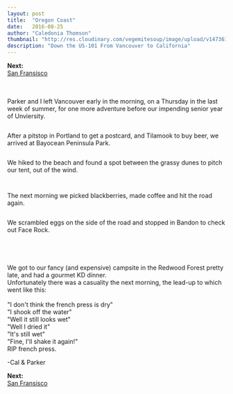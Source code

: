 ```yaml
---
layout: post
title:  "Oregon Coast"
date:   2016-08-25
author: "Caledonia Thomson"
thumbnail: "http://res.cloudinary.com/vegemitesoup/image/upload/v1473611219/west_coast_usa/5.jpg"
description: "Down the US-101 From Vancouver to California"
---
```


<div class="next-post"><b>Next: </b><a href="{{ site.baseurl }}/2016/08/27/san-fransisco.html"><div class="post-chain-link">San Fransisco</div></a></div><br>
<br>

<div class="row vertical-align">
	<a href="http://res.cloudinary.com/vegemitesoup/image/upload/v1473611219/west_coast_usa/1.jpg"><img class="lazy" data-original="http://res.cloudinary.com/vegemitesoup/image/upload/v1473611219/west_coast_usa/1.jpg" /></a>   
</div>

Parker and I left Vancouver early in the morning, on a Thursday in the last week of summer, for one more adventure before our impending senior year of Unviersity. 

<a href="http://res.cloudinary.com/vegemitesoup/image/upload/v1473611219/west_coast_usa/4.jpg"><img class="lazy" data-original="http://res.cloudinary.com/vegemitesoup/image/upload/v1473611219/west_coast_usa/4.jpg" /></a>

<!--excerpt-->

After a pitstop in Portland to get a postcard, and Tilamook to buy beer, we arrived at Bayocean Peninsula Park.

<a href="http://res.cloudinary.com/vegemitesoup/image/upload/v1473611219/west_coast_usa/5.jpg"><img class="lazy" data-original="http://res.cloudinary.com/vegemitesoup/image/upload/v1473611219/west_coast_usa/5.jpg" /></a>

We hiked to the beach and found a spot between the grassy dunes to pitch our tent, out of the wind.

<div class="row vertical-align">
<div class="col-sm-7 col-xs-12">
	<a href="http://res.cloudinary.com/vegemitesoup/image/upload/v1473611219/west_coast_usa/6.jpg"><img class="lazy" data-original="http://res.cloudinary.com/vegemitesoup/image/upload/v1473611219/west_coast_usa/6.jpg" /></a> 
</div>

<div class="col-sm-5 col-xs-12">                   
	<a href="http://res.cloudinary.com/vegemitesoup/image/upload/v1473611219/west_coast_usa/7.jpg"><img class="lazy" data-original="http://res.cloudinary.com/vegemitesoup/image/upload/v1473611219/west_coast_usa/7.jpg" /></a> 
</div>  
</div>

<center>
<a href="http://res.cloudinary.com/vegemitesoup/image/upload/v1473611219/west_coast_usa/8.jpg"><img class="lazy" data-original="http://res.cloudinary.com/vegemitesoup/image/upload/v1473611219/west_coast_usa/8.jpg" /></a>
</center>

<a href="http://res.cloudinary.com/vegemitesoup/image/upload/v1473611219/west_coast_usa/9.jpg"><img class="lazy" data-original="http://res.cloudinary.com/vegemitesoup/image/upload/v1473611219/west_coast_usa/9.jpg" /></a>

<div class="row vertical-align">
<div class="col-sm-6 col-xs-12">
	<a href="http://res.cloudinary.com/vegemitesoup/image/upload/v1473611219/west_coast_usa/10.jpg"><img class="lazy" data-original="http://res.cloudinary.com/vegemitesoup/image/upload/v1473611219/west_coast_usa/10.jpg" /></a>
</div>

<div class="col-sm-6 col-xs-12">
	The next morning we picked blackberries, made coffee and hit the road again.
	<a href="http://res.cloudinary.com/vegemitesoup/image/upload/v1473611219/west_coast_usa/10-5.jpg"><img class="lazy" data-original="http://res.cloudinary.com/vegemitesoup/image/upload/v1473611219/west_coast_usa/10-5.jpg" /></a>
</div>
</div>

<a href="http://res.cloudinary.com/vegemitesoup/image/upload/v1473611219/west_coast_usa/11.jpg"><img class="lazy" data-original="http://res.cloudinary.com/vegemitesoup/image/upload/v1473611219/west_coast_usa/11.jpg" /></a>

<div class="row vertical-align">
<div class="col-sm-6 col-xs-12">
<a href="http://res.cloudinary.com/vegemitesoup/image/upload/v1473611219/west_coast_usa/12.jpg"><img class="lazy" data-original="http://res.cloudinary.com/vegemitesoup/image/upload/v1473611219/west_coast_usa/12.jpg" /></a>
</div>
<div class="col-sm-6 col-xs-12">
We scrambled eggs on the side of the road and stopped in Bandon to check out Face Rock.
</div>
</div>


<a href="http://res.cloudinary.com/vegemitesoup/image/upload/v1473611219/west_coast_usa/13.jpg"><img class="lazy" data-original="http://res.cloudinary.com/vegemitesoup/image/upload/v1473611219/west_coast_usa/13.jpg" /></a>

<div class="row vertical-align">                   
	<a href="http://res.cloudinary.com/vegemitesoup/image/upload/v1473611219/west_coast_usa/14.jpg"><img class="lazy" data-original="http://res.cloudinary.com/vegemitesoup/image/upload/v1473611219/west_coast_usa/14.jpg" /></a> 
</div>  

<a href="http://res.cloudinary.com/vegemitesoup/image/upload/v1473611219/west_coast_usa/15.jpg"><img class="lazy" data-original="http://res.cloudinary.com/vegemitesoup/image/upload/v1473611219/west_coast_usa/15.jpg" /></a>

<a href="http://res.cloudinary.com/vegemitesoup/image/upload/v1473611219/west_coast_usa/15-1.jpg"><img class="lazy" data-original="http://res.cloudinary.com/vegemitesoup/image/upload/v1473611219/west_coast_usa/15-1.jpg" /></a>

<div class="row vertical-align">
	<div class="col-sm-6 col-xs-12">
		<a href="http://res.cloudinary.com/vegemitesoup/image/upload/v1473611219/west_coast_usa/16.jpg"><img class="lazy" data-original="http://res.cloudinary.com/vegemitesoup/image/upload/v1473611219/west_coast_usa/16.jpg" /></a>
	</div>
	<div class="col-sm-6 col-xs-12">
		<div class="row vertical-align">
			We got to our fancy (and expensive) campsite in the Redwood Forest pretty late, and had a gourmet KD dinner.
		</div>
		<div class="row vertical-align">
			<a href="http://res.cloudinary.com/vegemitesoup/image/upload/v1473611219/west_coast_usa/18.jpg"><img class="lazy" data-original="http://res.cloudinary.com/vegemitesoup/image/upload/v1473611219/west_coast_usa/18.jpg" /></a>
		</div>
	</div>
</div>

<div class="row vertical-align">
<div class="col-sm-6 col-xs-12">
Unfortunately there was a casuality the next morning, the lead-up to which went like this:
<br><br>"I don't think the french press is dry"
<br>"I shook off the water"
<br>"Well it still looks wet"
<br>"Well I dried it"
<br>"It's still wet"
<br>"Fine, I'll shake it again!"
<br>RIP french press.
</div>
<div class="col-sm-6 col-xs-12">
<a href="http://res.cloudinary.com/vegemitesoup/image/upload/v1473611219/west_coast_usa/19.jpg"><img class="lazy" data-original="http://res.cloudinary.com/vegemitesoup/image/upload/v1473611219/west_coast_usa/19.jpg" /></a>
</div>
</div>

<center>
	<a href="http://res.cloudinary.com/vegemitesoup/image/upload/v1473611219/west_coast_usa/17.jpg"><img class="lazy" data-original="http://res.cloudinary.com/vegemitesoup/image/upload/v1473611219/west_coast_usa/17.jpg" /></a>
</center>

-Cal & Parker

<div class="next-post"><b>Next: </b><a href="{{ site.baseurl }}/2016/08/27/san-fransisco.html"><div class="post-chain-link">San Fransisco</div></a></div>
<br>